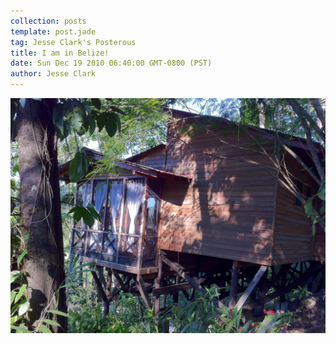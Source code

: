 ```yaml
---
collection: posts
template: post.jade
tag: Jesse Clark's Posterous
title: I am in Belize!
date: Sun Dec 19 2010 06:40:00 GMT-0800 (PST)
author: Jesse Clark
---
```

<img src='/posterous-import/2010/12/18852841-photo.JPG'>
